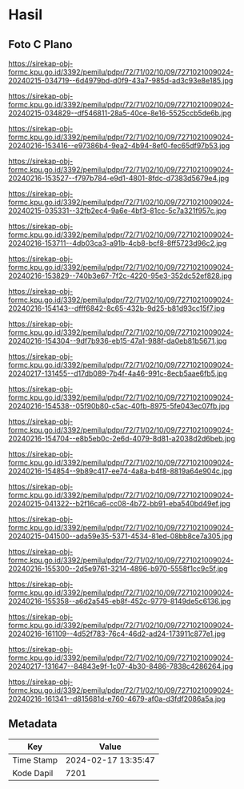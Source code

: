 # Hasil

## Foto C Plano

https://sirekap-obj-formc.kpu.go.id/3392/pemilu/pdpr/72/71/02/10/09/7271021009024-20240215-034719--6d4979bd-d0f9-43a7-985d-ad3c93e8e185.jpg

https://sirekap-obj-formc.kpu.go.id/3392/pemilu/pdpr/72/71/02/10/09/7271021009024-20240215-034829--df546811-28a5-40ce-8e16-5525ccb5de6b.jpg

https://sirekap-obj-formc.kpu.go.id/3392/pemilu/pdpr/72/71/02/10/09/7271021009024-20240216-153416--e97386b4-9ea2-4b94-8ef0-fec65df97b53.jpg

https://sirekap-obj-formc.kpu.go.id/3392/pemilu/pdpr/72/71/02/10/09/7271021009024-20240216-153527--f797b784-e9d1-4801-8fdc-d7383d5679e4.jpg

https://sirekap-obj-formc.kpu.go.id/3392/pemilu/pdpr/72/71/02/10/09/7271021009024-20240215-035331--32fb2ec4-9a6e-4bf3-81cc-5c7a321f957c.jpg

https://sirekap-obj-formc.kpu.go.id/3392/pemilu/pdpr/72/71/02/10/09/7271021009024-20240216-153711--4db03ca3-a91b-4cb8-bcf8-8ff5723d96c2.jpg

https://sirekap-obj-formc.kpu.go.id/3392/pemilu/pdpr/72/71/02/10/09/7271021009024-20240216-153829--740b3e67-7f2c-4220-95e3-352dc52ef828.jpg

https://sirekap-obj-formc.kpu.go.id/3392/pemilu/pdpr/72/71/02/10/09/7271021009024-20240216-154143--dfff6842-8c65-432b-9d25-b81d93cc15f7.jpg

https://sirekap-obj-formc.kpu.go.id/3392/pemilu/pdpr/72/71/02/10/09/7271021009024-20240216-154304--9df7b936-eb15-47a1-988f-da0eb81b5671.jpg

https://sirekap-obj-formc.kpu.go.id/3392/pemilu/pdpr/72/71/02/10/09/7271021009024-20240217-131455--d17db089-7b4f-4a46-991c-8ecb5aae6fb5.jpg

https://sirekap-obj-formc.kpu.go.id/3392/pemilu/pdpr/72/71/02/10/09/7271021009024-20240216-154538--05f90b80-c5ac-40fb-8975-5fe043ec07fb.jpg

https://sirekap-obj-formc.kpu.go.id/3392/pemilu/pdpr/72/71/02/10/09/7271021009024-20240216-154704--e8b5eb0c-2e6d-4079-8d81-a2038d2d6beb.jpg

https://sirekap-obj-formc.kpu.go.id/3392/pemilu/pdpr/72/71/02/10/09/7271021009024-20240216-154854--9b89c417-ee74-4a8a-b4f8-8819a64e904c.jpg

https://sirekap-obj-formc.kpu.go.id/3392/pemilu/pdpr/72/71/02/10/09/7271021009024-20240215-041322--b2f16ca6-cc08-4b72-bb91-eba540bd49ef.jpg

https://sirekap-obj-formc.kpu.go.id/3392/pemilu/pdpr/72/71/02/10/09/7271021009024-20240215-041500--ada59e35-5371-4534-81ed-08bb8ce7a305.jpg

https://sirekap-obj-formc.kpu.go.id/3392/pemilu/pdpr/72/71/02/10/09/7271021009024-20240216-155300--2d5e9761-3214-4896-b970-5558f1cc9c5f.jpg

https://sirekap-obj-formc.kpu.go.id/3392/pemilu/pdpr/72/71/02/10/09/7271021009024-20240216-155358--a6d2a545-eb8f-452c-9779-8149de5c6136.jpg

https://sirekap-obj-formc.kpu.go.id/3392/pemilu/pdpr/72/71/02/10/09/7271021009024-20240216-161109--4d52f783-76c4-46d2-ad24-173911c877e1.jpg

https://sirekap-obj-formc.kpu.go.id/3392/pemilu/pdpr/72/71/02/10/09/7271021009024-20240217-131647--84843e9f-1c07-4b30-8486-7838c4286264.jpg

https://sirekap-obj-formc.kpu.go.id/3392/pemilu/pdpr/72/71/02/10/09/7271021009024-20240216-161341--d815681d-e760-4679-af0a-d3fdf2086a5a.jpg


## Metadata

| Key        | Value               |
| ---------- | ------------------- |
| Time Stamp | 2024-02-17 13:35:47 |
| Kode Dapil | 7201                |



